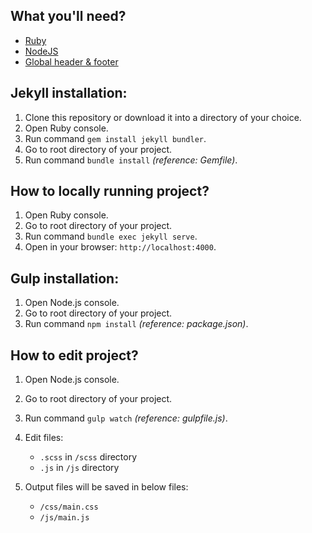 ## What you'll need?

- [Ruby](https://www.ruby-lang.org/en/downloads/)
- [NodeJS](https://nodejs.org/)
- [Global header & footer](https://github.com/910ths/global-header-footer)

## Jekyll installation:

1. Clone this repository or download it into a directory of your choice.
2. Open Ruby console.
3. Run command `gem install jekyll bundler`.
4. Go to root directory of your project.
5. Run command `bundle install` *(reference: Gemfile)*.

## How to locally running project?

1. Open Ruby console.
2. Go to root directory of your project.
3. Run command `bundle exec jekyll serve`.
4. Open in your browser: `http://localhost:4000`.

## Gulp installation:

1. Open Node.js console.
2. Go to root directory of your project.
3. Run command `npm install` *(reference: package.json)*.

## How to edit project?

1. Open Node.js console.
2. Go to root directory of your project.
3. Run command `gulp watch` *(reference: gulpfile.js)*.
4. Edit files:

	* `.scss` in `/scss` directory
	* `.js` in `/js` directory

5. Output files will be saved in below files:

	* `/css/main.css`
	* `/js/main.js`